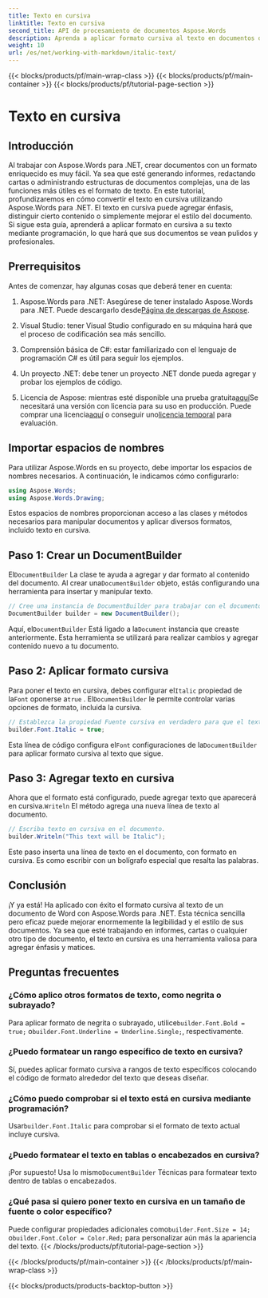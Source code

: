```yaml
---
title: Texto en cursiva
linktitle: Texto en cursiva
second_title: API de procesamiento de documentos Aspose.Words
description: Aprenda a aplicar formato cursiva al texto en documentos de Word con Aspose.Words para .NET. Guía paso a paso con ejemplos de código incluidos.
weight: 10
url: /es/net/working-with-markdown/italic-text/
---
```


{{< blocks/products/pf/main-wrap-class >}}
{{< blocks/products/pf/main-container >}}
{{< blocks/products/pf/tutorial-page-section >}}

# Texto en cursiva

## Introducción

Al trabajar con Aspose.Words para .NET, crear documentos con un formato enriquecido es muy fácil. Ya sea que esté generando informes, redactando cartas o administrando estructuras de documentos complejas, una de las funciones más útiles es el formato de texto. En este tutorial, profundizaremos en cómo convertir el texto en cursiva utilizando Aspose.Words para .NET. El texto en cursiva puede agregar énfasis, distinguir cierto contenido o simplemente mejorar el estilo del documento. Si sigue esta guía, aprenderá a aplicar formato en cursiva a su texto mediante programación, lo que hará que sus documentos se vean pulidos y profesionales.

## Prerrequisitos

Antes de comenzar, hay algunas cosas que deberá tener en cuenta:

1.  Aspose.Words para .NET: Asegúrese de tener instalado Aspose.Words para .NET. Puede descargarlo desde[Página de descargas de Aspose](https://releases.aspose.com/words/net/).

2. Visual Studio: tener Visual Studio configurado en su máquina hará que el proceso de codificación sea más sencillo. 

3. Comprensión básica de C#: estar familiarizado con el lenguaje de programación C# es útil para seguir los ejemplos.

4. Un proyecto .NET: debe tener un proyecto .NET donde pueda agregar y probar los ejemplos de código.

5.  Licencia de Aspose: mientras esté disponible una prueba gratuita[aquí](https://releases.aspose.com/)Se necesitará una versión con licencia para su uso en producción. Puede comprar una licencia[aquí](https://purchase.aspose.com/buy) o conseguir uno[licencia temporal](https://purchase.aspose.com/temporary-license/) para evaluación.

## Importar espacios de nombres

Para utilizar Aspose.Words en su proyecto, debe importar los espacios de nombres necesarios. A continuación, le indicamos cómo configurarlo:

```csharp
using Aspose.Words;
using Aspose.Words.Drawing;
```

Estos espacios de nombres proporcionan acceso a las clases y métodos necesarios para manipular documentos y aplicar diversos formatos, incluido texto en cursiva.

## Paso 1: Crear un DocumentBuilder

 El`DocumentBuilder` La clase te ayuda a agregar y dar formato al contenido del documento. Al crear una`DocumentBuilder` objeto, estás configurando una herramienta para insertar y manipular texto.

```csharp
// Cree una instancia de DocumentBuilder para trabajar con el documento.
DocumentBuilder builder = new DocumentBuilder();
```

 Aquí, el`DocumentBuilder` Está ligado a la`Document` instancia que creaste anteriormente. Esta herramienta se utilizará para realizar cambios y agregar contenido nuevo a tu documento.

## Paso 2: Aplicar formato cursiva

 Para poner el texto en cursiva, debes configurar el`Italic` propiedad de la`Font` oponerse a`true` . El`DocumentBuilder` le permite controlar varias opciones de formato, incluida la cursiva.

```csharp
// Establezca la propiedad Fuente cursiva en verdadero para que el texto esté en cursiva.
builder.Font.Italic = true;
```

Esta línea de código configura el`Font` configuraciones de la`DocumentBuilder` para aplicar formato cursiva al texto que sigue.

## Paso 3: Agregar texto en cursiva

 Ahora que el formato está configurado, puede agregar texto que aparecerá en cursiva.`Writeln` El método agrega una nueva línea de texto al documento.

```csharp
// Escriba texto en cursiva en el documento.
builder.Writeln("This text will be Italic");
```

Este paso inserta una línea de texto en el documento, con formato en cursiva. Es como escribir con un bolígrafo especial que resalta las palabras.

## Conclusión

¡Y ya está! Ha aplicado con éxito el formato cursiva al texto de un documento de Word con Aspose.Words para .NET. Esta técnica sencilla pero eficaz puede mejorar enormemente la legibilidad y el estilo de sus documentos. Ya sea que esté trabajando en informes, cartas o cualquier otro tipo de documento, el texto en cursiva es una herramienta valiosa para agregar énfasis y matices.

## Preguntas frecuentes

### ¿Cómo aplico otros formatos de texto, como negrita o subrayado?
 Para aplicar formato de negrita o subrayado, utilice`builder.Font.Bold = true;` o`builder.Font.Underline = Underline.Single;`, respectivamente.

### ¿Puedo formatear un rango específico de texto en cursiva?
Sí, puedes aplicar formato cursiva a rangos de texto específicos colocando el código de formato alrededor del texto que deseas diseñar.

### ¿Cómo puedo comprobar si el texto está en cursiva mediante programación?
 Usar`builder.Font.Italic` para comprobar si el formato de texto actual incluye cursiva.

### ¿Puedo formatear el texto en tablas o encabezados en cursiva?
 ¡Por supuesto! Usa lo mismo`DocumentBuilder` Técnicas para formatear texto dentro de tablas o encabezados.

### ¿Qué pasa si quiero poner texto en cursiva en un tamaño de fuente o color específico?
 Puede configurar propiedades adicionales como`builder.Font.Size = 14;` o`builder.Font.Color = Color.Red;` para personalizar aún más la apariencia del texto.
{{< /blocks/products/pf/tutorial-page-section >}}

{{< /blocks/products/pf/main-container >}}
{{< /blocks/products/pf/main-wrap-class >}}

{{< blocks/products/products-backtop-button >}}
